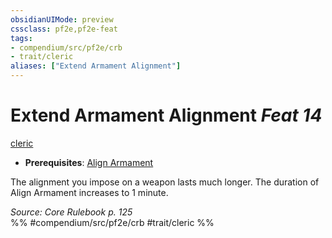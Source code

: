 ```yaml
---
obsidianUIMode: preview
cssclass: pf2e,pf2e-feat
tags:
- compendium/src/pf2e/crb
- trait/cleric
aliases: ["Extend Armament Alignment"]
---
```

# Extend Armament Alignment  *Feat 14*  
[cleric](Reference/Rules/Traits/cleric.md "Cleric Class Trait")  

- **Prerequisites**: [Align Armament](align-armament.md)

The alignment you impose on a weapon lasts much longer. The duration of Align Armament increases to 1 minute.

*Source: Core Rulebook p. 125*  
%% #compendium/src/pf2e/crb #trait/cleric %%